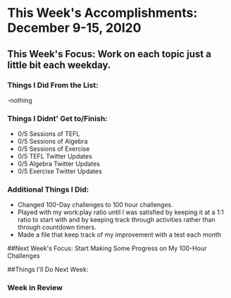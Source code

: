 # This Week's Accomplishments: December 9-15, 20l20

## This Week's Focus: Work on each topic just a little bit each weekday.

### Things I Did From the List: 

-nothing

### Things I Didnt' Get to/Finish:

- 0/5 Sessions of TEFL
- 0/5 Sessions of Algebra
- 0/5 Sessions of Exercise
- 0/5 TEFL Twitter Updates
- 0/5 Algebra Twitter Updates
- 0/5 Exercise Twitter Updates

### Additional Things I Did:

- Changed 100-Day challenges to 100 hour challenges.
- Played with my work:play ratio until I was satisfied by keeping it at a 1:1 ratio to start with and by keeping track
through activities rather than through countdown timers.
- Made a file that keep track of my improvement with a test each month

##Next Week's Focus: Start Making Some Progress on My 100-Hour Challenges

##Things I'll Do Next Week:



### Week in Review
